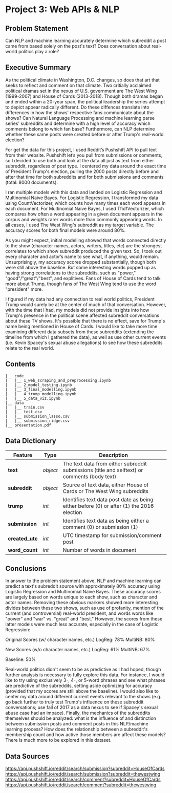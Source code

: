 # Project 3: Web APIs & NLP

## Problem Statement
Can NLP and machine learning accurately determine which subreddit a post came from based solely on the post's text? Does conversation about real-world politics play a role?

## Executive Summary
As the political climate in Washington, D.C. changes, so does that art that seeks to reflect and comment on that climate. Two critially acclaimed political dramas set in the nexus of U.S. government are The West Wing (1999-2007) and House of Cards (2013-2018). Though both dramas began and ended within a 20-year span, the political leadership the series attempt to depict appear radically different. Do these diffences translate into differences in how the shows' respective fans communicate about the shows? Can Natural Language Processing and machine learning parse series' subreddits and determine with a high level of accuracy which comments belong to which fan base? Furthermore, can NLP determine whether these same posts were created before or after Trump's real-world election? 

For get the data for this project, I used Reddit’s Pushshift API to pull text from their website. Pushshift let’s you pull from submissions or comments, so I decided to use both and look at the data all just as text from either subreddit, regardless of post type. I centered my data around the exact time of President Trump's election, pulling the 2000 posts directly before and after that time for both subreddits and for both submissions and comments (total: 8000 documents).

I ran multiple models with this data and landed on Logistic Regression and Multinomial Naive Bayes. For Logistic Regression, I transformed my data using CountVectorizer, which counts how many times each word appears in each document. For Multinomial Naive Bayes, I used TfidfVectorizer, which compares how often a word appearing in a given document appears in the corpus and weights rarer words more than commonly appearing words. In all cases, I used The West Wing's subreddit as my target variable. The accuracy scores for both final models were around 80%.

As you might expect, initial modelling showed that words connected directly to the show (character names, actors, writers, titles, etc) are the strongest correlates to which show subreddit produced the given text. So, I took out every character and actor’s name to see what, if anything, would remain. Unsurprisingly, my accuracy scores dropped substantially, though both were still above the baseline. But some interesting words popped up as having strong correlations to the subreddits, such as "power," "good"/"great"/"best", and explitives. Fans of House of Cards tend to talk more about Trump, though fans of The West Wing tend to use the word "president" more.

I figured if my data had any connection to real world politics, President Trump would surely be at the center of much of that conversation.  However, with the time that I had, my models did not provide insights into how Trump's presence in the political scene affected subreddit conversations about these TV shows. It's possible that there is no effect, save for Trump's name being mentioned in House of Cards. I would like to take more time examining different data subsets from these subreddits (extending the timeline from which I gathered the data), as well as use other current events (i.e. Kevin Spacey's sexual abuse allegations) to see how these subreddits relate to the real world.


## Contents
```
|__ code
|   |__ 1_web_scraping_and_preprocessing.ipynb   
|   |__ 2_model_testing.ipynb   
|   |__ 3_final_modelling.ipynb
|   |__ 4_trump_modelling.ipynb  
|   |__ 5_data_viz.ipynb
|__ data
|   |__ train.csv
|   |__ test.csv
|   |__ submission_lasso.csv
|   |__ submission_ridge.csv
|__ presentation.pdf
```


## Data Dictionary

|Feature|Type|Description|
|---|---|---|
|**text**|*object*|The text data from either subreddit submissions (title and selftext) or comments (body text)|
|**subreddit**|*object*|Source of text data, either House of Cards or The West Wing subreddits|
|**trump**|*int*|Identifies text data post date as being either before (0) or after (1) the 2016 election|
|**submission**|*int*|Identifies text data as being either a comment (0) or submission (1)|
|**created_utc**|*int*|UTC timestamp for submission/comment post|
|**word_count**|*int*|Number of words in document|


## Conclusions
In answer to the problem statement above, NLP and machine learning can predict a text's subreddit source with approximately 80% accuracy using Logistic Regression and Multinomial Naive Bayes. These accuracy scores are largely based on words unique to each show, such as character and actor names. Removing these obvious markers showed more interesting divides between these two shows, such as use of profanity, mention of the current (and controversial) real-world president, and words words like "power" and "war" vs. "great" and "best." However, the scores from these latter models were much less accurate, especially in the case of Logistic Regression:

Original Scores (w/ character names, etc.)
LogReg: 78%
MultiNB: 80%

New Scores (w/o character names, etc.)
LogReg: 61%
MultiNB: 67%

Baseline: 50%

Real-world politics didn't seem to be as predictive as I had hoped, though further analysis is necessary to fully explore this data. For instance, I would like to try using exclusively 3-, 4-, or 5-word phrases and see what phrases are predictive of the subreddits, setting aside optimizing for accuracy (provided that my scores are still above the baseline). I would also like to center my data around different current events relevant to the shows (e.g. go back further to truly test Trump's influence on these subreddit conversations; use fall of 2017 as a data nexus to see if Spacey's sexual abuse case had an impace). Finally, the mechanics of the subreddits themselves should be analyzed: what is the influence of and distinction between submission posts and comment posts in this NLP/machine learning process? How does the relationship between a subreddit's membership count and how active those members are affect these models? There is much more to be explored in this dataset.

## Data Sources

https://api.pushshift.io/reddit/search/submission?subreddit=HouseOfCards
https://api.pushshift.io/reddit/search/submission?subreddit=thewestwing
https://api.pushshift.io/reddit/search/comment?subreddit=HouseOfCards
https://api.pushshift.io/reddit/search/comment?subreddit=thewestwing
